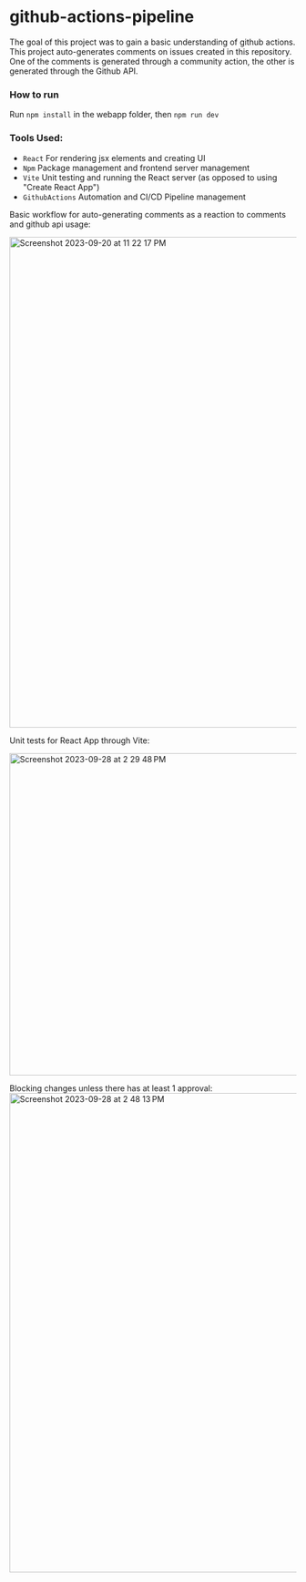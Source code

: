 # github-actions-pipeline

The goal of this project was to gain a basic understanding of github actions. This project auto-generates comments on issues created in this repository. One of the comments is generated through a community action, the other is generated through the Github API. 

### How to run
Run `npm install` in the webapp folder, then `npm run dev` 

### **Tools Used:**
* `React` For rendering jsx elements and creating UI
* `Npm` Package management and frontend server management
* `Vite` Unit testing and running the React server (as opposed to using "Create React App")
* `GithubActions` Automation and CI/CD Pipeline management


Basic workflow for auto-generating comments as a reaction to comments and github api usage:

<img width="862" alt="Screenshot 2023-09-20 at 11 22 17 PM" src="https://github.com/mfkimbell/github-actions-pipeline/assets/107063397/7f8883b8-d671-4fec-a165-30818e97cb80">

Unit tests for React App through Vite:

<img width="566" alt="Screenshot 2023-09-28 at 2 29 48 PM" src="https://github.com/mfkimbell/github-actions-pipeline/assets/107063397/7d2bf780-d11e-4ee0-b1a9-40de2bf35595">

Blocking changes unless there has at least 1 approval:
<img width="842" alt="Screenshot 2023-09-28 at 2 48 13 PM" src="https://github.com/mfkimbell/github-actions-pipeline/assets/107063397/c8400e29-ec4e-4af2-90d9-19d5aa67f4f0">
